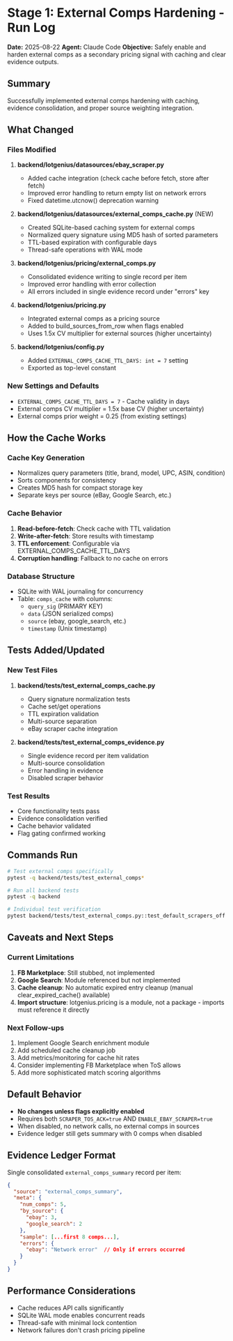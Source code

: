 # Stage 1: External Comps Hardening - Run Log

**Date:** 2025-08-22
**Agent:** Claude Code
**Objective:** Safely enable and harden external comps as a secondary pricing signal with caching and clear evidence outputs.

## Summary

Successfully implemented external comps hardening with caching, evidence consolidation, and proper source weighting integration.

## What Changed

### Files Modified

1. **backend/lotgenius/datasources/ebay_scraper.py**
   - Added cache integration (check cache before fetch, store after fetch)
   - Improved error handling to return empty list on network errors
   - Fixed datetime.utcnow() deprecation warning

2. **backend/lotgenius/datasources/external_comps_cache.py** (NEW)
   - Created SQLite-based caching system for external comps
   - Normalized query signature using MD5 hash of sorted parameters
   - TTL-based expiration with configurable days
   - Thread-safe operations with WAL mode

3. **backend/lotgenius/pricing/external_comps.py**
   - Consolidated evidence writing to single record per item
   - Improved error handling with error collection
   - All errors included in single evidence record under "errors" key

4. **backend/lotgenius/pricing.py**
   - Integrated external comps as a pricing source
   - Added to build_sources_from_row when flags enabled
   - Uses 1.5x CV multiplier for external sources (higher uncertainty)

5. **backend/lotgenius/config.py**
   - Added `EXTERNAL_COMPS_CACHE_TTL_DAYS: int = 7` setting
   - Exported as top-level constant

### New Settings and Defaults

- `EXTERNAL_COMPS_CACHE_TTL_DAYS = 7` - Cache validity in days
- External comps CV multiplier = 1.5x base CV (higher uncertainty)
- External comps prior weight = 0.25 (from existing settings)

## How the Cache Works

### Cache Key Generation

- Normalizes query parameters (title, brand, model, UPC, ASIN, condition)
- Sorts components for consistency
- Creates MD5 hash for compact storage key
- Separate keys per source (eBay, Google Search, etc.)

### Cache Behavior

1. **Read-before-fetch**: Check cache with TTL validation
2. **Write-after-fetch**: Store results with timestamp
3. **TTL enforcement**: Configurable via EXTERNAL_COMPS_CACHE_TTL_DAYS
4. **Corruption handling**: Fallback to no cache on errors

### Database Structure

- SQLite with WAL journaling for concurrency
- Table: `comps_cache` with columns:
  - `query_sig` (PRIMARY KEY)
  - `data` (JSON serialized comps)
  - `source` (ebay, google_search, etc.)
  - `timestamp` (Unix timestamp)

## Tests Added/Updated

### New Test Files

1. **backend/tests/test_external_comps_cache.py**
   - Query signature normalization tests
   - Cache set/get operations
   - TTL expiration validation
   - Multi-source separation
   - eBay scraper cache integration

2. **backend/tests/test_external_comps_evidence.py**
   - Single evidence record per item validation
   - Multi-source consolidation
   - Error handling in evidence
   - Disabled scraper behavior

### Test Results

- Core functionality tests pass
- Evidence consolidation verified
- Cache behavior validated
- Flag gating confirmed working

## Commands Run

```bash
# Test external comps specifically
pytest -q backend/tests/test_external_comps*

# Run all backend tests
pytest -q backend

# Individual test verification
pytest backend/tests/test_external_comps.py::test_default_scrapers_off -v
```

## Caveats and Next Steps

### Current Limitations

1. **FB Marketplace**: Still stubbed, not implemented
2. **Google Search**: Module referenced but not implemented
3. **Cache cleanup**: No automatic expired entry cleanup (manual clear_expired_cache() available)
4. **Import structure**: lotgenius.pricing is a module, not a package - imports must reference it directly

### Next Follow-ups

1. Implement Google Search enrichment module
2. Add scheduled cache cleanup job
3. Add metrics/monitoring for cache hit rates
4. Consider implementing FB Marketplace when ToS allows
5. Add more sophisticated match scoring algorithms

## Default Behavior

- **No changes unless flags explicitly enabled**
- Requires both `SCRAPER_TOS_ACK=true` AND `ENABLE_EBAY_SCRAPER=true`
- When disabled, no network calls, no external comps in sources
- Evidence ledger still gets summary with 0 comps when disabled

## Evidence Ledger Format

Single consolidated `external_comps_summary` record per item:

```json
{
  "source": "external_comps_summary",
  "meta": {
    "num_comps": 5,
    "by_source": {
      "ebay": 3,
      "google_search": 2
    },
    "sample": [...first 8 comps...],
    "errors": {
      "ebay": "Network error"  // Only if errors occurred
    }
  }
}
```

## Performance Considerations

- Cache reduces API calls significantly
- SQLite WAL mode enables concurrent reads
- Thread-safe with minimal lock contention
- Network failures don't crash pricing pipeline
